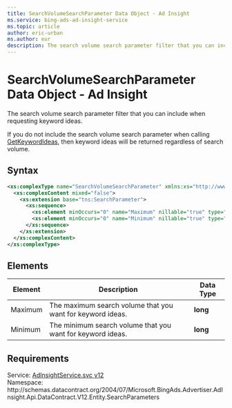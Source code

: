 ```yaml
---
title: SearchVolumeSearchParameter Data Object - Ad Insight
ms.service: bing-ads-ad-insight-service
ms.topic: article
author: eric-urban
ms.author: eur
description: The search volume search parameter filter that you can include when requesting keyword ideas.
---
```

# SearchVolumeSearchParameter Data Object - Ad Insight
The search volume search parameter filter that you can include when requesting keyword ideas.

If you do not include the search volume search parameter when calling [GetKeywordIdeas](getkeywordideas.md), then keyword ideas will be returned regardless of search volume.

## Syntax
```xml
<xs:complexType name="SearchVolumeSearchParameter" xmlns:xs="http://www.w3.org/2001/XMLSchema">
  <xs:complexContent mixed="false">
    <xs:extension base="tns:SearchParameter">
      <xs:sequence>
        <xs:element minOccurs="0" name="Maximum" nillable="true" type="xs:long" />
        <xs:element minOccurs="0" name="Minimum" nillable="true" type="xs:long" />
      </xs:sequence>
    </xs:extension>
  </xs:complexContent>
</xs:complexType>
```

## <a name="elements"></a>Elements

|Element|Description|Data Type|
|-----------|---------------|-------------|
|<a name="maximum"></a>Maximum|The maximum search volume that you want for keyword ideas.|**long**|
|<a name="minimum"></a>Minimum|The minimum search volume that you want for keyword ideas.|**long**|

## Requirements
Service: [AdInsightService.svc v12](https://adinsight.api.bingads.microsoft.com/Api/Advertiser/AdInsight/v12/AdInsightService.svc)  
Namespace: http\://schemas.datacontract.org/2004/07/Microsoft.BingAds.Advertiser.AdInsight.Api.DataContract.V12.Entity.SearchParameters  

